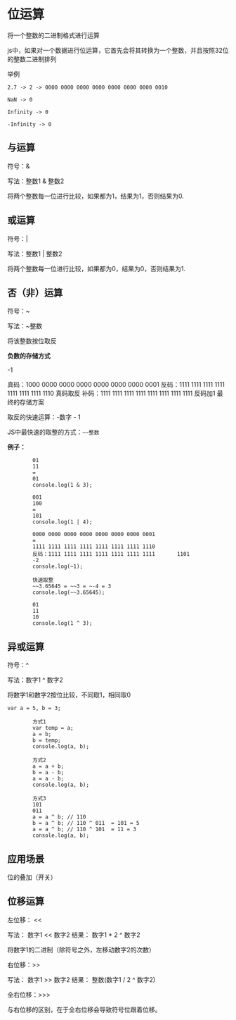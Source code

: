 # 位运算

将一个整数的二进制格式进行运算

js中，如果对一个数据进行位运算，它首先会将其转换为一个整数，并且按照32位的整数二进制排列

举例

```
2.7 -> 2 -> 0000 0000 0000 0000 0000 0000 0000 0010

NaN -> 0

Infinity -> 0

-Infinity -> 0
```

## 与运算

符号：&

写法：整数1 & 整数2

将两个整数每一位进行比较，如果都为1，结果为1，否则结果为0.

## 或运算

符号：|

写法：整数1 | 整数2

将两个整数每一位进行比较，如果都为0，结果为0，否则结果为1.

## 否（非）运算

符号：~

写法：~整数

将该整数按位取反

**负数的存储方式**

-1

真码：1000 0000 0000 0000 0000 0000 0000 0001
反码：1111 1111 1111 1111 1111 1111 1111 1110  真码取反
补码：1111 1111 1111 1111 1111 1111 1111 1111  反码加1  最终的存储方案

取反的快速运算：-数字 - 1

JS中最快速的取整的方式：``` ~~整数 ```



**例子：**

```
		01
        11
        = 
        01
        console.log(1 & 3);

        001
        100
        = 
        101
        console.log(1 | 4);

        0000 0000 0000 0000 0000 0000 0000 0001
        = 
        1111 1111 1111 1111 1111 1111 1111 1110
        反码：1111 1111 1111 1111 1111 1111 1111 		1101
        -2
        console.log(~1);

        快速取整
        ~~3.65645 = ~~3 = ~-4 = 3
        console.log(~~3.65645);

        01
        11
        10
        console.log(1 ^ 3);
```



## 异或运算

符号：^

写法：数字1 ^ 数字2

将数字1和数字2按位比较，不同取1，相同取0

```
var a = 5, b = 3;

        方式1
        var temp = a;
        a = b;
        b = temp;
        console.log(a, b);

        方式2
        a = a + b;
        b = a - b; 
        a = a - b;
        console.log(a, b);

        方式3
        101
        011
        a = a ^ b; // 110
        b = a ^ b; // 110 ^ 011  = 101 = 5
        a = a ^ b; // 110 ^ 101  = 11 = 3
        console.log(a, b);
```



## 应用场景

位的叠加（开关）

## 位移运算

左位移： <<

写法： 数字1 << 数字2   结果： 数字1 * 2 ^ 数字2

将数字1的二进制（除符号之外，左移动数字2的次数）

右位移：>>

写法： 数字1 >> 数字2   结果： 整数(数字1    /  2 ^ 数字2)

全右位移：>>>

与右位移的区别，在于全右位移会导致符号位跟着位移。

